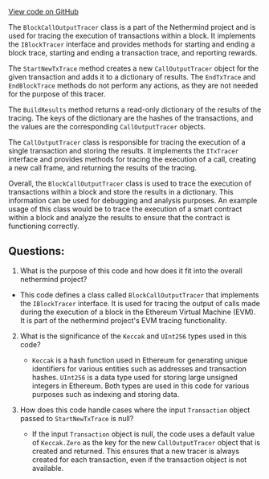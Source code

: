[View code on GitHub](https://github.com/nethermindeth/nethermind/Nethermind.Evm/Tracing/BlockCallOutputTracer.cs)

The `BlockCallOutputTracer` class is a part of the Nethermind project and is used for tracing the execution of transactions within a block. It implements the `IBlockTracer` interface and provides methods for starting and ending a block trace, starting and ending a transaction trace, and reporting rewards. 

The `StartNewTxTrace` method creates a new `CallOutputTracer` object for the given transaction and adds it to a dictionary of results. The `EndTxTrace` and `EndBlockTrace` methods do not perform any actions, as they are not needed for the purpose of this tracer. 

The `BuildResults` method returns a read-only dictionary of the results of the tracing. The keys of the dictionary are the hashes of the transactions, and the values are the corresponding `CallOutputTracer` objects. 

The `CallOutputTracer` class is responsible for tracing the execution of a single transaction and storing the results. It implements the `ITxTracer` interface and provides methods for tracing the execution of a call, creating a new call frame, and returning the results of the tracing. 

Overall, the `BlockCallOutputTracer` class is used to trace the execution of transactions within a block and store the results in a dictionary. This information can be used for debugging and analysis purposes. An example usage of this class would be to trace the execution of a smart contract within a block and analyze the results to ensure that the contract is functioning correctly.
## Questions: 
 1. What is the purpose of this code and how does it fit into the overall nethermind project?
   - This code defines a class called `BlockCallOutputTracer` that implements the `IBlockTracer` interface. It is used for tracing the output of calls made during the execution of a block in the Ethereum Virtual Machine (EVM). It is part of the nethermind project's EVM tracing functionality.

2. What is the significance of the `Keccak` and `UInt256` types used in this code?
   - `Keccak` is a hash function used in Ethereum for generating unique identifiers for various entities such as addresses and transaction hashes. `UInt256` is a data type used for storing large unsigned integers in Ethereum. Both types are used in this code for various purposes such as indexing and storing data.

3. How does this code handle cases where the input `Transaction` object passed to `StartNewTxTrace` is null?
   - If the input `Transaction` object is null, the code uses a default value of `Keccak.Zero` as the key for the new `CallOutputTracer` object that is created and returned. This ensures that a new tracer is always created for each transaction, even if the transaction object is not available.